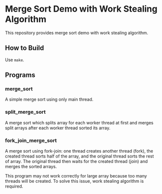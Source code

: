 # Merge Sort Demo with Work Stealing Algorithm

This repository provides merge sort demo with work stealing algorithm.

## How to Build

Use `make`.

## Programs

### merge_sort

A simple merge sort using only main thread.

### split_merge_sort

A merge sort which splits array for each worker thread at first 
and merges split arrays after each worker thread sorted its array.

### fork_join_merge_sort

A merge sort using fork-join: one thread creates another thread (fork), 
the created thread sorts half of the array, and the original thread 
sorts the rest of array.
The original thread then waits for the created thread (join) 
and merges the sorted arrays.

This program may not work correctly for large array because too many 
threads will be created.
To solve this issue, work stealing algorithm is required.


